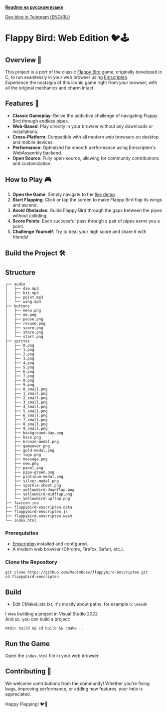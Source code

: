 **[Readme на русском языке](README_RU.md)**  
  
[Dev blog in Telegram (ENG/RU)](https://t.me/boevdev)

# Flappy Bird: Web Edition 🐦🕹️
  
## Overview 🌟

This project is a port of the classic [Flappy Bird](https://github.com/VadimBoev/FlappyBird) game, originally developed in C, to run seamlessly in your web browser using [Emscripten](https://emscripten.org/).  
Experience the nostalgia of this iconic game right from your browser, with all the original mechanics and charm intact.

## Features 🚀

- **Classic Gameplay**: Relive the addictive challenge of navigating Flappy Bird through endless pipes.
- **Web-Based**: Play directly in your browser without any downloads or installations.
- **Cross-Platform**: Compatible with all modern web browsers on desktop and mobile devices.
- **Performance**: Optimized for smooth performance using Emscripten's WebAssembly backend.
- **Open Source**: Fully open-source, allowing for community contributions and customization.

## How to Play 🎮

1. **Open the Game**: Simply navigate to the [live demo](https://vadimboev.ru/games/flappybird).
2. **Start Flapping**: Click or tap the screen to make Flappy Bird flap its wings and ascend.
3. **Avoid Obstacles**: Guide Flappy Bird through the gaps between the pipes without colliding.
4. **Score Points**: Each successful pass through a pair of pipes earns you a point.
5. **Challenge Yourself**: Try to beat your high score and share it with friends!

## Build the Project 🛠️

## Structure
```
┌── audio
│   ├── die.mp3
│   ├── hit.mp3
│   ├── point.mp3
│   └── wing.mp3
├── buttons
│   ├── menu.png
│   ├── ok.png
│   ├── pause.png
│   ├── resume.png
│   ├── score.png
│   ├── share.png
│   └── start.png
├── sprites
│   ├── 0.png
│   ├── 1.png
│   ├── 2.png
│   ├── 3.png
│   ├── 4.png
│   ├── 5.png
│   ├── 6.png
│   ├── 7.png
│   ├── 8.png
│   ├── 9.png
│   ├── 0_small.png
│   ├── 1_small.png
│   ├── 2_small.png
│   ├── 3_small.png
│   ├── 4_small.png
│   ├── 5_small.png
│   ├── 6_small.png
│   ├── 7_small.png
│   ├── 8_small.png
│   ├── 9_small.png
│   ├── background-day.png
│   ├── base.png
│   ├── bronze-medal.png
│   ├── gameover.png
│   ├── gold-medal.png
│   ├── logo.png
│   ├── message.png
│   ├── new.png
│   ├── panel.png
│   ├── pipe-green.png
│   ├── platinum-medal.png
│   ├── silver-medal.png
│   ├── sparkle-sheet.png
│   ├── yellowbird-downflap.png
│   ├── yellowbird-midflap.png
│   └── yellowbird-upflap.png
├── favicon.ico
├── flappybird-emscripten.data
├── flappybird-emscripten.js
├── flappybird-emscripten.wasm
└── index.html
```

### Prerequisites

- [Emscripten](https://emscripten.org/docs/getting_started/downloads.html) installed and configured.
- A modern web browser (Chrome, Firefox, Safari, etc.).

### Clone the Repository

```
git clone https://github.com/VadimBoev/flappybird-emscripten.git
cd flappybird-emscripten
```
  
## Build
- Edit CMakeLists.txt, it's mostly about paths, for example `G:\emsdk`  

I was building a project in Visual Studio 2022  
And so, you can build a project:
```
mkdir build && cd build && cmake ..
```

## Run the Game
Open the `index.html` file in your web browser
  
## Contributing 🤝
We welcome contributions from the community! Whether you're fixing bugs, improving performance, or adding new features, your help is appreciated.
  
Happy Flapping! 🐦🎉
